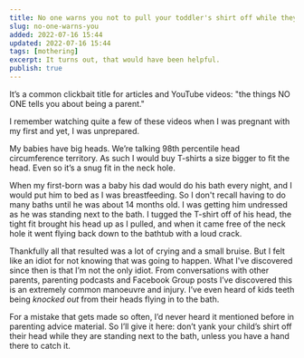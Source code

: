 ```yaml
---
title: No one warns you not to pull your toddler's shirt off while they are standing next to the bath
slug: no-one-warns-you
added: 2022-07-16 15:44
updated: 2022-07-16 15:44
tags: [mothering]
excerpt: It turns out, that would have been helpful.
publish: true
---
```


It’s a common clickbait title for articles and YouTube videos: "the things NO ONE tells you about being a parent."

I remember watching quite a few of these videos when I was pregnant with my first and yet, I was unprepared.

My babies have big heads. We’re talking 98th percentile head circumference territory. As such I would buy T-shirts a size bigger to fit the head. Even so it’s a snug fit in the neck hole.

When my first-born was a baby his dad would do his bath every night, and I would put him to bed as I was breastfeeding. So I don't recall having to do many baths until he was about 14 months old. I was getting him undressed as he was standing next to the bath. I tugged the T-shirt off of his head, the tight fit brought his head up as I pulled, and when it came free of the neck hole it went flying back down to the bathtub with a loud crack.

Thankfully all that resulted was a lot of crying and a small bruise. But I felt like an idiot for not knowing that was going to happen. What I've discovered since then is that I’m not the only idiot. From conversations with other parents, parenting podcasts and Facebook Group posts I’ve discovered this is an extremely common manoeuvre and injury. I’ve even heard of kids teeth being *knocked out* from their heads flying in to the bath. 

For a mistake that gets made so often, I’d never heard it mentioned before in parenting advice material. So I’ll give it here: don’t yank your child’s shirt off their head while they are standing next to the bath, unless you have a hand there to catch it.
